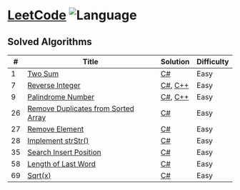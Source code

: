 # [LeetCode](https://leetcode.com/benstick/) ![Language](https://img.shields.io/badge/language-C%23%2FC%2B%2B-orange.svg)

## Solved Algorithms

| # | Title | Solution | Difficulty |
|---| ----- | -------- | ---------- |
|1|[Two Sum](https://leetcode.com/problems/two-sum/) | [C#](./algorithms/c%23/1_twosum/twosum.cs)|Easy|
|7|[Reverse Integer](https://leetcode.com/problems/reverse-integer/) | [C#](./algorithms/c%23/7_reverseinteger/reverseinteger.cs),  [C++](./algorithms/c%2B%2B/7_reverseinteger/reverseinteger.cpp)|Easy|
|9|[Palindrome Number](https://leetcode.com/problems/palindrome-number/) | [C#](./algorithms/c%23/9_palindromenumber/palindromenumber.cs),  [C++](./algorithms/c%2B%2B/9_palindromenumber/palindromenumber.cpp)|Easy|
|26|[Remove Duplicates from Sorted Array](https://leetcode.com/problems/remove-duplicates-from-sorted-array/) | [C#](./algorithms/c%23/26_removeduplicatessortedarray/removeduplicatessortedarray.cs)|Easy|
|27|[Remove Element](https://leetcode.com/problems/remove-element/) | [C#](./algorithms/c%23/27_removeelement/removeelement.cs)|Easy|
|28|[Implement strStr()](https://leetcode.com/problems/implement-strstr/) | [C#](./algorithms/c%23/28_implementstrstr/strstr.cs)|Easy|
|35|[Search Insert Position](https://leetcode.com/problems/search-insert-position/) | [C#](./algorithms/c%23/35_searchinsertposition/searchinsertposition.cs)|Easy|
|58|[Length of Last Word](https://leetcode.com/problems/length-of-last-word/) | [C#](./algorithms/c%23/58_lengthoflastword/lengthoflastword.cs)|Easy|
|69|[Sqrt(x)](https://leetcode.com/problems/sqrtx/) | [C#](./algorithms/c%23/69_sqrt/sqrt.cs)|Easy|
